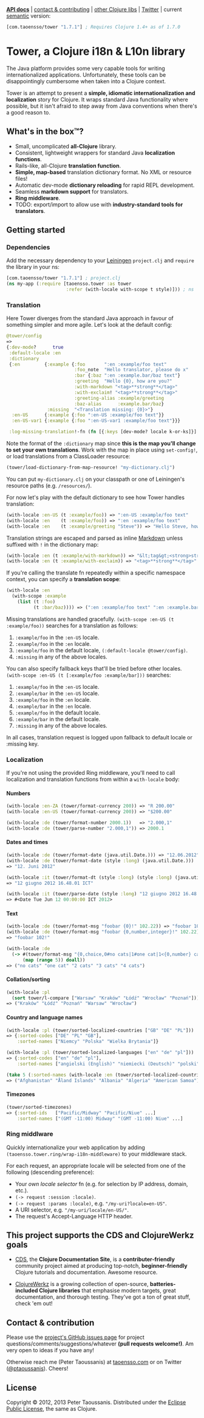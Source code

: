 **[API docs](http://ptaoussanis.github.io/tower/)** | [contact & contributing](#contact--contributing) | [other Clojure libs](https://www.taoensso.com/clojure-libraries) | [Twitter](https://twitter.com/#!/ptaoussanis) | current [semantic](http://semver.org/) version:

```clojure
[com.taoensso/tower "1.7.1"] ; Requires Clojure 1.4+ as of 1.7.0
```

# Tower, a Clojure i18n & L10n library

The Java platform provides some very capable tools for writing internationalized applications. Unfortunately, these tools can be disappointingly cumbersome when taken into a Clojure context.

Tower is an attempt to present a **simple, idiomatic internationalization and localization** story for Clojure. It wraps standard Java functionality where possible, but it isn't afraid to step away from Java conventions when there's a good reason to.

## What's in the box™?
 * Small, uncomplicated **all-Clojure** library.
 * Consistent, lightweight wrappers for standard Java **localization functions**.
 * Rails-like, all-Clojure **translation function**.
 * **Simple, map-based** translation dictionary format. No XML or resource files!
 * Automatic dev-mode **dictionary reloading** for rapid REPL development.
 * Seamless **markdown support** for translators.
 * **Ring middleware**.
 * TODO: export/import to allow use with **industry-standard tools for translators**.

## Getting started

### Dependencies

Add the necessary dependency to your [Leiningen](http://leiningen.org/) `project.clj` and `require` the library in your ns:

```clojure
[com.taoensso/tower "1.7.1"] ; project.clj
(ns my-app (:require [taoensso.tower :as tower
                      :refer (with-locale with-scope t style)])) ; ns
```

### Translation

Here Tower diverges from the standard Java approach in favour of something simpler and more agile. Let's look at the default config:

```clojure
@tower/config
=>
{:dev-mode?      true
 :default-locale :en
 :dictionary
 {:en         {:example {:foo       ":en :example/foo text"
                         :foo_note  "Hello translator, please do x"
                         :bar {:baz ":en :example.bar/baz text"}
                         :greeting  "Hello {0}, how are you?"
                         :with-markdown "<tag>**strong**</tag>"
                         :with-exclaim! "<tag>**strong**</tag>"
                         :greeting-alias :example/greeting
                         :baz-alias      :example.bar/baz}
               :missing  "<Translation missing: {0}>"}
  :en-US      {:example {:foo ":en-US :example/foo text"}}
  :en-US-var1 {:example {:foo ":en-US-var1 :example/foo text"}}}

 :log-missing-translation!-fn (fn [{:keys [dev-mode? locale k-or-ks]}] ...)}
```

Note the format of the `:dictionary` map since **this is the map you'll change to set your own translations**. Work with the map in place using `set-config!`, or load translations from a ClassLoader resource:

```clojure
(tower/load-dictionary-from-map-resource! "my-dictionary.clj")
```

You can put `my-dictionary.clj` on your classpath or one of Leiningen's resource paths (e.g. `/resources/`).

For now let's play with the default dictionary to see how Tower handles translation:

```clojure
(with-locale :en-US (t :example/foo)) => ":en-US :example/foo text"
(with-locale :en    (t :example/foo)) => ":en :example/foo text"
(with-locale :en    (t :example/greeting "Steve")) => "Hello Steve, how are you?"
```

Translation strings are escaped and parsed as inline [Markdown](http://daringfireball.net/projects/markdown/) unless suffixed with `!` in the dictionary map:

```clojure
(with-locale :en (t :example/with-markdown)) => "&lt;tag&gt;<strong>strong</strong>&lt;/tag&gt;"
(with-locale :en (t :example/with-exclaim)) => "<tag>**strong**</tag>" ; Notice no "!" suffix here, only in dictionary map
```

If you're calling the translate fn repeatedly within a specific namespace context, you can specify a **translation scope**:

```clojure
(with-locale :en
  (with-scope :example
    (list (t :foo)
          (t :bar/baz)))) => (":en :example/foo text" ":en :example.bar/baz text")
```

Missing translations are handled gracefully. `(with-scope :en-US (t :example/foo))` searches for a translation as follows:
 1. `:example/foo` in the `:en-US` locale.
 2. `:example/foo` in the `:en` locale.
 3. `:example/foo` in the default locale, `(:default-locale @tower/config)`.
 4. `:missing` in any of the above locales.

You can also specify fallback keys that'll be tried before other locales. `(with-scope :en-US (t [:example/foo :example/bar]))` searches:
 1. `:example/foo` in the `:en-US` locale.
 2. `:example/bar` in the `:en-US` locale.
 3. `:example/foo` in the `:en` locale.
 4. `:example/bar` in the `:en` locale.
 5. `:example/foo` in the default locale.
 6. `:example/bar` in the default locale.
 7. `:missing` in any of the above locales.

In all cases, translation request is logged upon fallback to default locale or :missing key.

### Localization

If you're not using the provided Ring middleware, you'll need to call localization and translation functions from within a `with-locale` body:

#### Numbers

```clojure
(with-locale :en-ZA (tower/format-currency 200)) => "R 200.00"
(with-locale :en-US (tower/format-currency 200)) => "$200.00"

(with-locale :de (tower/format-number 2000.1))   => "2.000,1"
(with-locale :de (tower/parse-number "2.000,1")) => 2000.1
```

#### Dates and times

```clojure
(with-locale :de (tower/format-date (java.util.Date.))) => "12.06.2012"
(with-locale :de (tower/format-date (style :long) (java.util.Date.)))
=> "12. Juni 2012"

(with-locale :it (tower/format-dt (style :long) (style :long) (java.util.Date.)))
=> "12 giugno 2012 16.48.01 ICT"

(with-locale :it (tower/parse-date (style :long) "12 giugno 2012 16.48.01 ICT"))
=> #<Date Tue Jun 12 00:00:00 ICT 2012>
```

#### Text

```clojure
(with-locale :de (tower/format-msg "foobar {0}!" 102.22)) => "foobar 102,22!"
(with-locale :de (tower/format-msg "foobar {0,number,integer}!" 102.22))
=> "foobar 102!"

(with-locale :de
  (-> #(tower/format-msg "{0,choice,0#no cats|1#one cat|1<{0,number} cats}" %)
      (map (range 5)) doall))
=> ("no cats" "one cat" "2 cats" "3 cats" "4 cats")
```

#### Collation/sorting

```clojure
(with-locale :pl
  (sort tower/l-compare ["Warsaw" "Kraków" "Łódź" "Wrocław" "Poznań"]))
=> ("Kraków" "Łódź" "Poznań" "Warsaw" "Wrocław")
```

#### Country and language names

```clojure
(with-locale :pl (tower/sorted-localized-countries ["GB" "DE" "PL"]))
=> {:sorted-codes ["DE" "PL" "GB"],
    :sorted-names ["Niemcy" "Polska" "Wielka Brytania"]}

(with-locale :pl (tower/sorted-localized-languages ["en" "de" "pl"]))
=> {:sorted-codes ["en" "de" "pl"],
    :sorted-names ["angielski (English)" "niemiecki (Deutsch)" "polski"]}

(take 5 (:sorted-names (with-locale :en (tower/sorted-localized-countries))))
=> ("Afghanistan" "Åland Islands" "Albania" "Algeria" "American Samoa")
```

#### Timezones

```clojure
(tower/sorted-timezones)
=> {:sorted-ids   ["Pacific/Midway" "Pacific/Niue" ...]
    :sorted-names ["(GMT -11:00) Midway" "(GMT -11:00) Niue" ...]
```

### Ring middlware

Quickly internationalize your web application by adding `(taoensso.tower.ring/wrap-i18n-middleware)` to your middleware stack.

For each request, an appropriate locale will be selected from one of the following (descending preference):
 * Your *own locale selector* fn (e.g. for selection by IP address, domain, etc.).
 * `(-> request :session :locale)`.
 * `(-> request :params :locale)`, e.g. `"/my-uri?locale=en-US"`.
 * A URI selector, e.g. `"/my-uri/locale/en-US/"`.
 * The request's Accept-Language HTTP header.

## This project supports the CDS and ClojureWerkz goals

  * [CDS](http://clojure-doc.org/), the **Clojure Documentation Site**, is a **contributer-friendly** community project aimed at producing top-notch, **beginner-friendly** Clojure tutorials and documentation. Awesome resource.

  * [ClojureWerkz](http://clojurewerkz.org/) is a growing collection of open-source, **batteries-included Clojure libraries** that emphasise modern targets, great documentation, and thorough testing. They've got a ton of great stuff, check 'em out!

## Contact & contribution

Please use the [project's GitHub issues page](https://github.com/ptaoussanis/tower/issues) for project questions/comments/suggestions/whatever **(pull requests welcome!)**. Am very open to ideas if you have any!

Otherwise reach me (Peter Taoussanis) at [taoensso.com](https://www.taoensso.com) or on Twitter ([@ptaoussanis](https://twitter.com/#!/ptaoussanis)). Cheers!

## License

Copyright &copy; 2012, 2013 Peter Taoussanis. Distributed under the [Eclipse Public License](http://www.eclipse.org/legal/epl-v10.html), the same as Clojure.
